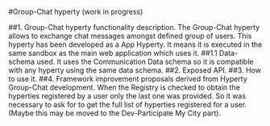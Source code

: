 #Group-Chat hyperty (work in progress)

##1. Group-Chat hyperty functionality description.
The Group-Chat hyperty allows to exchange chat messages amongst defined group of users. This hyperty has been developed as a App Hyperty. It means it is executed in the same sandbox as the main web application which uses it.
##1.1 Data-schema used.
It uses the Communication Data schema so it is compatible with any hyperty using the same data schema.
##2. Exposed API. 
##3. How to use it.
##4. Framework improvement proposals derived from Hyperty Group-Chat development.
When the Registry is checked to obtain the hyperties registered by a user only the last one was provided. So it was necessary to ask for to get the full list of hyperties registered for a user. (Maybe this may be moved to the Dev-Participate My City part).

